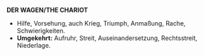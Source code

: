 **DER WAGEN/THE CHARIOT**

* Hilfe, Vorsehung, auch Krieg, Triumph, Anmaßung, Rache, Schwierigkeiten.
* **Umgekehrt:** Aufruhr, Streit, Auseinandersetzung, Rechtsstreit, 
  Niederlage.
